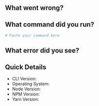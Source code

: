## What went wrong?
<!-- Describe what happened in plain english -->


## What command did you run?
```bash
# Paste your command here
```


## What error did you see?
<!-- Paste any error messages here -->


## Quick Details
- CLI Version: <!-- Run `react-cli --version` and paste the result -->
- Operating System: <!-- e.g., Mac, Windows, Linux -->
- Node Version: <!-- Run `node --version` and paste the result -->
- NPM Version: <!-- Run `npm --version` and paste the result -->
- Yarn Version: <!-- Run `yarn --version` and paste the result -->
